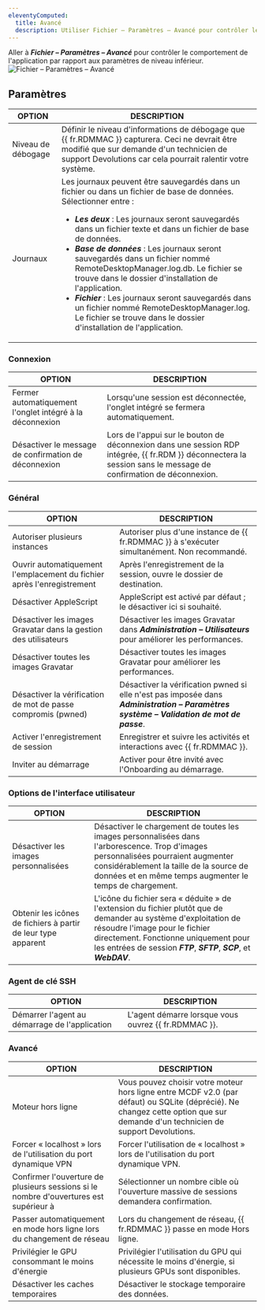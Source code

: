 ```yaml
---
eleventyComputed:
  title: Avancé
  description: Utiliser Fichier – Paramètres – Avancé pour contrôler le comportement de l'application par rapport aux paramètres de niveau inférieur.
---
```

Aller à ***Fichier – Paramètres – Avancé*** pour contrôler le comportement de l'application par rapport aux paramètres de niveau inférieur.
![Fichier – Paramètres – Avancé](https://cdnweb.devolutions.net/docs/RDMM4000_2024_1.png)

## Paramètres
| OPTION     | DESCRIPTION |
|------------|-------------|
| Niveau de débogage | Définir le niveau d'informations de débogage que {{ fr.RDMMAC }} capturera. Ceci ne devrait être modifié que sur demande d'un technicien de support Devolutions car cela pourrait ralentir votre système. |
| Journaux        | Les journaux peuvent être sauvegardés dans un fichier ou dans un fichier de base de données. Sélectionner entre :<ul><li>***Les deux*** : Les journaux seront sauvegardés dans un fichier texte et dans un fichier de base de données.</li><li>***Base de données*** : Les journaux seront sauvegardés dans un fichier nommé RemoteDesktopManager.log.db. Le fichier se trouve dans le dossier d'installation de l'application.</li><li>***Fichier*** : Les journaux seront sauvegardés dans un fichier nommé RemoteDesktopManager.log. Le fichier se trouve dans le dossier d'installation de l'application.</li></ul> |

### Connexion
| OPTION                                | DESCRIPTION                                                                |
|---------------------------------------|----------------------------------------------------------------------------|
| Fermer automatiquement l'onglet intégré à la déconnexion | Lorsqu'une session est déconnectée, l'onglet intégré se fermera automatiquement. |
| Désactiver le message de confirmation de déconnexion  | Lors de l'appui sur le bouton de déconnexion dans une session RDP intégrée, {{ fr.RDM }} déconnectera la session sans le message de confirmation de déconnexion. |

### Général
| OPTION                                           | DESCRIPTION                                                                           |
|--------------------------------------------------|---------------------------------------------------------------------------------------|
| Autoriser plusieurs instances                         | Autoriser plus d'une instance de {{ fr.RDMMAC }} à s'exécuter simultanément. Non recommandé. |
| Ouvrir automatiquement l'emplacement du fichier après l'enregistrement | Après l'enregistrement de la session, ouvre le dossier de destination.                                |
| Désactiver AppleScript                              | AppleScript est activé par défaut ; le désactiver ici si souhaité.                        |
| Désactiver les images Gravatar dans la gestion des utilisateurs       | Désactiver les images Gravatar dans ***Administration – Utilisateurs*** pour améliorer les performances.              |
| Désactiver toutes les images Gravatar                      | Désactiver toutes les images Gravatar pour améliorer les performances.                                         |
| Désactiver la vérification de mot de passe compromis (pwned)       | Désactiver la vérification pwned si elle n'est pas imposée dans ***Administration – Paramètres système – Validation de mot de passe***. |
| Activer l'enregistrement de session                           | Enregistrer et suivre les activités et interactions avec {{ fr.RDMMAC }}.                    |
| Inviter au démarrage                     | Activer pour être invité avec l'Onboarding au démarrage.                                     |

### Options de l'interface utilisateur
| OPTION                                  | DESCRIPTION |
|-----------------------------------------|-------------|
| Désactiver les images personnalisées                   | Désactiver le chargement de toutes les images personnalisées dans l'arborescence. Trop d'images personnalisées pourraient augmenter considérablement la taille de la source de données et en même temps augmenter le temps de chargement. |
| Obtenir les icônes de fichiers à partir de leur type apparent | L'icône du fichier sera « déduite » de l'extension du fichier plutôt que de demander au système d'exploitation de résoudre l'image pour le fichier directement. Fonctionne uniquement pour les entrées de session ***FTP***, ***SFTP***, ***SCP***, et ***WebDAV***. |

### Agent de clé SSH
| OPTION                           | DESCRIPTION                                     |
|----------------------------------|-------------------------------------------------|
| Démarrer l'agent au démarrage de l'application | L'agent démarre lorsque vous ouvrez {{ fr.RDMMAC }}. |

### Avancé
| OPTION                                                       | DESCRIPTION                                                                  |
|--------------------------------------------------------------|------------------------------------------------------------------------------|
| Moteur hors ligne                                               | Vous pouvez choisir votre moteur hors ligne entre MCDF v2.0 (par défaut) ou SQLite (déprécié). Ne changez cette option que sur demande d'un technicien de support Devolutions. |
| Forcer « localhost » lors de l'utilisation du port dynamique VPN                | Forcer l'utilisation de « localhost » lors de l'utilisation du port dynamique VPN.                |
| Confirmer l'ouverture de plusieurs sessions si le nombre d'ouvertures est supérieur à | Sélectionner un nombre cible où l'ouverture massive de sessions demandera confirmation. |
| Passer automatiquement en mode hors ligne lors du changement de réseau                   | Lors du changement de réseau, {{ fr.RDMMAC }} passe en mode Hors ligne.                 |
| Privilégier le GPU consommant le moins d'énergie                                          | Privilégier l'utilisation du GPU qui nécessite le moins d'énergie, si plusieurs GPUs sont disponibles. |
| Désactiver les caches temporaires                                         | Désactiver le stockage temporaire des données.                                                     |

